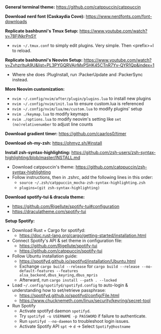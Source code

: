 __General terminal theme:__ https://github.com/catppuccin/catppuccin

__Download nerd font (Caskaydia Cove):__ https://www.nerdfonts.com/font-downloads

__Replicate bashbunni's Tmux Setup:__ https://www.youtube.com/watch?v=78FjNkrPn5Y
 - `nvim ~/.tmux.conf` to simply edit plugins. Very simple. Then \<prefix\>+I to reload.

__Replicate bashbunni's Neovim Setup:__ https://www.youtube.com/watch?v=ZvhzrltuA9U&list=PL3PYGQRVAjrMxP5HK45CTnR7Yv-QYR1Qp&index=1
 - Where she does :PlugInstall, run :PackerUpdate and :PackerSync instead.

__More Neovim customization:__
 - `nvim ~/.config/nvim/after/plugin/plugins.lua` to install new plugins
 - `nvim ~/.config/nvim/init.lua` to ensure custom.lua is referenced
 - `nvim ~/.config/nvim/lua/me/custom.lua` to modify plugins' setup
 - `nvim ./keymap.lua` to modify keymaps
 - `nvim ./options.lua` to modify neovim's setting like `set (no)relativenumber` to adjust line counts
 
__Download gradient timer:__ https://github.com/caarlos0/timer

__Download oh-my-zsh:__ https://ohmyz.sh/#install

__Install zsh-syntax-highlighting:__ https://github.com/zsh-users/zsh-syntax-highlighting/blob/master/INSTALL.md 
 - Download catppuccin's theme: https://github.com/catppuccin/zsh-syntax-highlighting
 - Follow instructions, then in .zshrc, add the following lines in this order:
   * `source ~/.zsh/catppuccin_mocha-zsh-syntax-highlighting.zsh` 
   * `plugins=(git zsh-syntax-highlighting)`

__Download spotify-tui & dracula theme:__ 
 - https://github.com/Rigellute/spotify-tui#configuration
 - https://draculatheme.com/spotify-tui

__Setup Spotify:__
 - Download Rust + Cargo for spotifyd: 
   * https://doc.rust-lang.org/cargo/getting-started/installation.html
 - Connect Spotify's API & set theme in configuration file:
   * https://github.com/Rigellute/spotify-tui
   * https://github.com/catppuccin/spotify-tui
 - Follow Ubuntu installation guide:
   * https://spotifyd.github.io/spotifyd/installation/Ubuntu.html
   * Exchange `cargo build --release` for `cargo build --release --no-default-features --features alsa_backend,dbus_keyring,dbus_mpris`
   * Afterward, run `cargo install --path . --locked`
 - Load `~/.config/spotifyd/spotifyd.config` to auto-login & understanding how to set/retrieve passphrase:
   * https://spotifyd.github.io/spotifyd/config/File.html
   * https://www.chucknemeth.com/linux/security/keyring/secret-tool
 - Run Spotify
   * Activate spotifyd daemon `spotifyd`.
   	* Try `spotifyd -u USERNAME -p PASSWORD` if failure to authenticate.
	* Run `spotifyd --no-daemon` to troubleshoot login issues.
   * Activate Spotify API `spt` -> `d` -> Select `Spotify@hostname`
